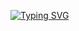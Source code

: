 [![Typing SVG](https://readme-typing-svg.demolab.com?font=Fira+Code&pause=1000&color=F3F75B&background=13131300&width=435&lines=sunah+cho)](https://git.io/typing-svg)

<!--
**elfinana/elfinana** is a ✨ _special_ ✨ repository because its `README.md` (this file) appears on your GitHub profile.

Here are some ideas to get you started:

- 🔭 I’m currently working on ...
- 🌱 I’m currently learning ...
- 👯 I’m looking to collaborate on ...
- 🤔 I’m looking for help with ...
- 💬 Ask me about ...
- 📫 How to reach me: ...
- 😄 Pronouns: ...
- ⚡ Fun fact: ...
-->
